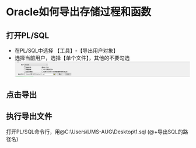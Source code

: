 # Oracle如何导出存储过程和函数

## 打开PL/SQL

- 在PL/SQL中选择 【工具】-【导出用户对象】
- 选择当前用户，选择【单个文件】，其他的不要勾选
  ![img.png](img.png)

## 点击导出

## 执行导出文件

打开PL/SQL命令行，用@C:\Users\UMS-AUG\Desktop\1.sql (@+导出SQL的路径名)
